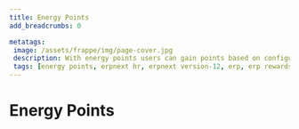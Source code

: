 ```yaml
---
title: Energy Points
add_breadcrumbs: 0

metatags:
 image: /assets/frappe/img/page-cover.jpg
 description: With energy points users can gain points based on configurable rules on actions like finishing tasks, closing leads, etc.
 tags: [energy points, erpnext hr, erpnext version-12, erp, erp rewards]
---
```


# Energy Points